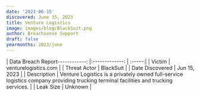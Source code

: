 ```yaml
---
date: '2023-06-15'
discovered: June 15, 2023
title: Venture Logistics
image: images/blog/BlackSuit.png
author: Breachsense Support
draft: false
yearmonths: 2023/june
---
```


| Data Breach Report------------:     |:-------------:    | :-----:|
| Victim      | venturelogistics.com      | 
| Threat Actor      |  BlackSuit     | 
| Date Discovered      | Jun 15, 2023      | 
| Description      | Venture Logistics is a privately owned full-service logistics company providing trucking terminal facilities and trucking services.      | 
| Leak Size      | Unknown      | 

